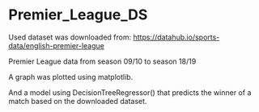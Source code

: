 # Premier_League_DS

Used dataset was downloaded from: https://datahub.io/sports-data/english-premier-league


Premier League data from season 09/10 to season 18/19  

A graph was plotted using matplotlib.


And a model using DecisionTreeRegressor() that predicts the winner of a match based on the downloaded dataset.
